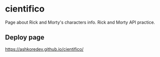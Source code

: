 # cientifico
Page about Rick and Morty's characters info. Rick and Morty API practice.

## Deploy page
https://ashkoredev.github.io/cientifico/
